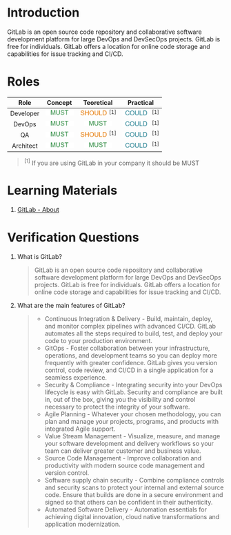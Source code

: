 # Introduction

GitLab is an open source code repository and collaborative software development platform for large DevOps and DevSecOps projects. GitLab is free for individuals. GitLab offers a location for online code storage and capabilities for issue tracking and CI/CD.

# Roles

|   Role    |                                  Concept                                   |                                         Teoretical                                          |                                         Practical                                          |
| :-------: | :------------------------------------------------------------------------: | :-----------------------------------------------------------------------------------------: | :----------------------------------------------------------------------------------------: |
| Developer | <img src="./../../../../.attachments/global/text-must.png" height="13px"/> | <img src="./../../../../.attachments/global/text-should.png" height="13px"/> <sup>[1]</sup> | <img src="./../../../../.attachments/global/text-could.png" height="13px"/> <sup>[1]</sup> |
|  DevOps   | <img src="./../../../../.attachments/global/text-must.png" height="13px"/> |         <img src="./../../../../.attachments/global/text-must.png" height="13px"/>          | <img src="./../../../../.attachments/global/text-could.png" height="13px"/> <sup>[1]</sup> |
|    QA     | <img src="./../../../../.attachments/global/text-must.png" height="13px"/> | <img src="./../../../../.attachments/global/text-should.png" height="13px"/> <sup>[1]</sup> | <img src="./../../../../.attachments/global/text-could.png" height="13px"/> <sup>[1]</sup> |
| Architect | <img src="./../../../../.attachments/global/text-must.png" height="13px"/> |         <img src="./../../../../.attachments/global/text-must.png" height="13px"/>          | <img src="./../../../../.attachments/global/text-could.png" height="13px"/> <sup>[1]</sup> |

 > <sup>[1]</sup> If you are using GitLab in your company it should be MUST

# Learning Materials

1. [GitLab - About](https://about.gitlab.com/)

# Verification Questions

1. What is GitLab?
    > GitLab is an open source code repository and collaborative software development platform for large DevOps and DevSecOps projects. GitLab is free for individuals. GitLab offers a location for online code storage and capabilities for issue tracking and CI/CD.
2. What are the main features of GitLab?
    > * Continuous Integration & Delivery - Build, maintain, deploy, and monitor complex pipelines with advanced CI/CD. GitLab automates all the steps required to build, test, and deploy your code to your production environment.
    > * GitOps - Foster collaboration between your infrastructure, operations, and development teams so you can deploy more frequently with greater confidence. GitLab gives you version control, code review, and CI/CD in a single application for a seamless experience.
    > * Security & Compliance - Integrating security into your DevOps lifecycle is easy with GitLab. Security and compliance are built in, out of the box, giving you the visibility and control necessary to protect the integrity of your software.
    > * Agile Planning - Whatever your chosen methodology, you can plan and manage your projects, programs, and products with integrated Agile support.
    > * Value Stream Management - Visualize, measure, and manage your software development and delivery workflows so your team can deliver greater customer and business value.
    > * Source Code Management - Improve collaboration and productivity with modern source code management and version control.
    > * Software supply chain security - Combine compliance controls and security scans to protect your internal and external source code. Ensure that builds are done in a secure environment and signed so that others can be confident in their authenticity.
    > * Automated Software Delivery - Automation essentials for achieving digital innovation, cloud native transformations and application modernization.
